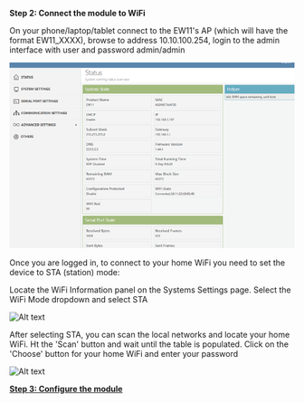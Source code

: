 **Step 2: Connect the module to WiFi**

On your phone/laptop/tablet connect to the EW11's AP (which will have the format EW11_XXXX), browse to address 10.10.100.254, login to the admin interface with user and password admin/admin

![Alt text](/images/Elfin%20EW11%20Home%20Page.png)

Once you are logged in, to connect to your home WiFi you need to set the device to STA (station) mode:

Locate the WiFi Information panel on the Systems Settings page. Select the WiFi Mode dropdown and select STA

![Alt text](/images/EW11_WiFi_Scan.png)

After selecting STA, you can scan the local networks and locate your home WiFi. Ht the 'Scan' button and wait until the table is populated. Click on the 'Choose' button for your home WiFi and enter your password

![Alt text](/images/EW11_WiFi_Scan_Selection.png)


[**Step 3: Configure the module**](step3.md)
